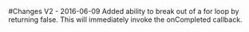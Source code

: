 #Changes
V2 - 2016-06-09
Added ability to break out of a for loop by returning false. This will immediately invoke the onCompleted callback.